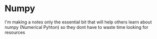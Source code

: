 # Numpy
I'm making a notes only the essential bit that will help others learn about numpy (Numerical Pyhton) so they dont have to waste time looking for resources
